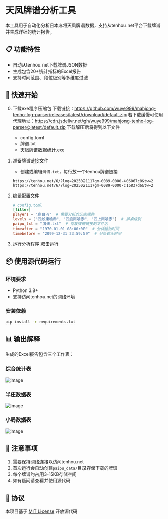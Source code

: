 
# 天凤牌谱分析工具

本工具用于自动化分析日本麻将天凤牌谱数据，支持从tenhou.net平台下载牌谱并生成详细的统计报告。

## 📋 功能特性

- 自动从tenhou.net下载牌谱JSON数据
- 生成包含20+统计指标的Excel报告
- 支持时间范围、段位级别等多维度过滤

## 🚀 快速开始
0. 下载exe程序压缩包
    下载链接：https://github.com/wuye999/mahjong-tenho-log-parser/releases/latest/download/default.zip
    若下载缓慢可使用代理地址：https://cdn.jsdelivr.net/gh/wuye999/mahjong-tenho-log-parser@latest/default.zip
    下载解压后将得到以下文件
    - config.toml
    - 牌谱.txt
    - 天凤牌谱数据统计.exe

1. 准备牌谱链接文件
   - 创建或编辑`牌谱.txt`，每行放一个tenhou牌谱链接
   ```
   https://tenhou.net/6/?log=2025021117gm-0089-0000-406067c8&tw=2
   https://tenhou.net/6/?log=2025021117gm-0089-0000-c16837d6&tw=2
   ```

2. 编辑配置文件
   ```toml
   # config.toml
   [filter]
   players = "鹿目円"  # 需要分析的玩家昵称
   levels = ["四般東喰赤", "四般南喰赤", "四上南喰赤"]  # 牌桌级别
   paipu_txt = "牌谱.txt"  # 存放牌谱链接的文件名
   timeafter = "1970-01-01 08:00:00"  # 分析起始时间
   timebefore = "2099-12-31 23:59:59"  # 分析截止时间
   ```

3. 运行分析程序
   双击运行
   
## 📦 使用源代码运行

### 环境要求
- Python 3.8+
- 支持访问tenhou.net的网络环境

### 安装依赖
```bash
pip install -r requirements.txt
```

## 📊 输出解释

生成的Excel报告包含三个工作表：

### 综合统计表
![image](https://github.com/user-attachments/assets/034d931d-28c3-4cf2-aebf-cb255713ed38)


### 半庄数据表
![image](https://github.com/user-attachments/assets/3ab6f586-fd01-4fb2-b894-8caf3e55299b)



### 小局数据表
![image](https://github.com/user-attachments/assets/7542c6d7-1f3a-48fc-b4f4-fc85e498ee0c)


## 📌 注意事项

1. 需要保持网络连接以访问tenhou.net
2. 首次运行会自动创建`paipu_data/`目录存储下载的牌谱
3. 每个牌谱约占用3-15KB存储空间
4. 如有疑问请查看并使用源代码

## 📄 协议

本项目基于 [MIT License](LICENSE) 开放源代码
